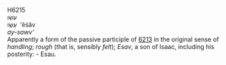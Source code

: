 <body>
  <p>H6215<br>  עשׂו  <br> עֵשָׂו  ‎  ‛êśâv  <br><i>ay-sawv‘ </i><br>Apparently a form of the passive participle of <a href="h6213.htm">6213</a> in the original sense of <i>handling</i>; <i>rough</i> (that is, sensibly <i>felt</i>); <i>Esav</i>, a son of Isaac, including his posterity: - Esau.<br></p>
 </body>